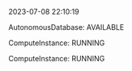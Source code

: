 2023-07-08 22:10:19

AutonomousDatabase: AVAILABLE

ComputeInstance: RUNNING

ComputeInstance: RUNNING